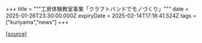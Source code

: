 +++
title = """工房体験教室事業「クラフトバンドでモノづくり」"""
date = 2025-01-26T23:30:00.000Z
expiryDate = 2025-02-14T17:18:41.524Z
tags = ["kuriyama","news"]
+++


[[source]](https://www.town.kuriyama.hokkaido.jp/soshiki/55/30070.html)
